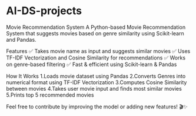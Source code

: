 # AI-DS-projects
Movie Recommendation System
A Python-based Movie Recommendation System that suggests movies based on genre similarity using Scikit-learn and Pandas.

Features
✅ Takes movie name as input and suggests similar movies
✅ Uses TF-IDF Vectorization and Cosine Similarity for recommendations
✅ Works on genre-based filtering
✅ Fast & efficient using Scikit-learn & Pandas

How It Works
1.Loads movie dataset using Pandas
2.Converts Genres into numerical format using TF-IDF Vectorization
3.Computes Cosine Similarity between movies
4.Takes user movie input and finds most similar movies
5.Prints top 5 recommended movies


Feel free to contribute by improving the model or adding new features! 🎬✨
